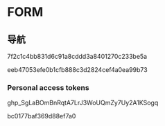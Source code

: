 # FORM
## 导航

7f2c1c4bb831d6c91a8cddd3a8401270c233be5a

eeb47053efe0b1cfb888c3d2824cef4a0ea99b73

### Personal access tokens
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

bc0177baf369d88ef7a0
